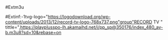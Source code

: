#Extm3u


#Extinf:-1tvg-logo="https://logodownload.org/wp-content/uploads/2013/12/record-tv-logo-768x737.png"group"RECORD TV " tittle=",https://playplusspo-lh.akamaihd.net/i/pp_sp@350176/index_480_av-b.m3u8?sd=10&rebase=on
